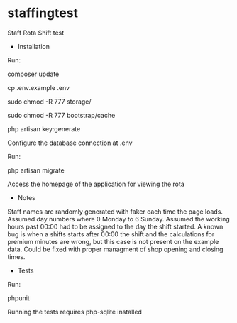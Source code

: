 # staffingtest
Staff Rota Shift test

- Installation

Run:

composer update

cp .env.example .env

sudo chmod -R 777 storage/

sudo chmod -R 777 bootstrap/cache

php artisan key:generate

Configure the database connection at .env

Run:

php artisan migrate

Access the homepage of the application for viewing the rota

- Notes

Staff names are randomly generated with faker each time the page loads.
Assumed day numbers where 0 Monday to 6 Sunday.
Assumed the working hours past 00:00 had to be assigned to the day the shift started.
A known bug is when a shifts starts after 00:00 the shift and the calculations for premium minutes are wrong, 
but this case is not present on the example data. Could be fixed with proper managment of shop opening and closing times.

- Tests

Run:

phpunit

Running the tests requires php-sqlite installed
